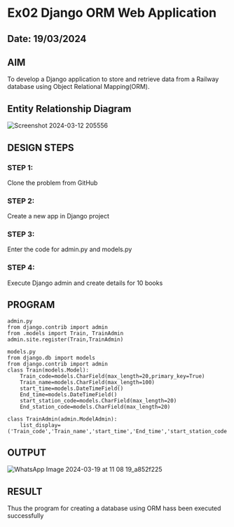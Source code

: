 # Ex02 Django ORM Web Application
## Date: 19/03/2024

## AIM
To develop a Django application to store and retrieve data from a Railway database using Object Relational Mapping(ORM).
## Entity Relationship Diagram
![Screenshot 2024-03-12 205556](https://github.com/BhumireddyLakshmivardhanreddy/ORM/assets/148514637/7bbda771-b87c-4098-836f-e214e58980fa)

## DESIGN STEPS

### STEP 1:
Clone the problem from GitHub

### STEP 2:
Create a new app in Django project

### STEP 3:
Enter the code for admin.py and models.py

### STEP 4:
Execute Django admin and create details for 10 books

## PROGRAM
```
admin.py
from django.contrib import admin
from .models import Train, TrainAdmin
admin.site.register(Train,TrainAdmin)

models.py
from django.db import models
from django.contrib import admin
class Train(models.Model):
    Train_code=models.CharField(max_length=20,primary_key=True)
    Train_name=models.CharField(max_length=100)
    start_time=models.DateTimeField()
    End_time=models.DateTimeField()
    start_station_code=models.CharField(max_length=20)
    End_station_code=models.CharField(max_length=20)
 
class TrainAdmin(admin.ModelAdmin):
    list_display=('Train_code','Train_name','start_time','End_time','start_station_code','End_station_code')
```

## OUTPUT

![WhatsApp Image 2024-03-19 at 11 08 19_a852f225](https://github.com/BhumireddyLakshmivardhanreddy/ORM/assets/148514637/1f63faf8-a556-4d1c-9d87-111179bbcaae)


## RESULT
Thus the program for creating a database using ORM hass been executed successfully
